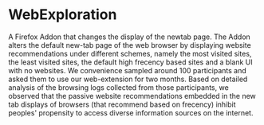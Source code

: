 # WebExploration
A Firefox Addon that changes the display of the newtab page. The Addon alters the default new-tab page of the web browser by displaying website recommendations under different schemes, namely the most visited sites, the least visited sites, the default high frecency based sites and a blank UI with no websites. We convenience sampled around 100 participants and asked them to use our web-extension for two months. Based on detailed analysis of the browsing logs collected from those participants, we observed that the passive website recommendations embedded in the new tab displays of browsers (that recommend based on frecency) inhibit peoples' propensity to access diverse information sources on the internet.
